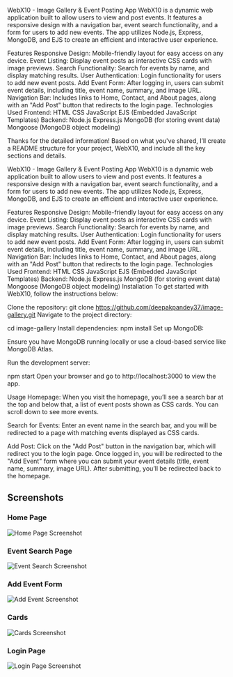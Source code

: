 WebX10 - Image Gallery & Event Posting App
WebX10 is a dynamic web application built to allow users to view and post events. It features a responsive design with a navigation bar, event search functionality, and a form for users to add new events. The app utilizes Node.js, Express, MongoDB, and EJS to create an efficient and interactive user experience.

Features
Responsive Design: Mobile-friendly layout for easy access on any device.
Event Listing: Display event posts as interactive CSS cards with image previews.
Search Functionality: Search for events by name, and display matching results.
User Authentication: Login functionality for users to add new event posts.
Add Event Form: After logging in, users can submit event details, including title, event name, summary, and image URL.
Navigation Bar: Includes links to Home, Contact, and About pages, along with an "Add Post" button that redirects to the login page.
Technologies Used
Frontend:
HTML
CSS
JavaScript
EJS (Embedded JavaScript Templates)
Backend:
Node.js
Express.js
MongoDB (for storing event data)
Mongoose (MongoDB object modeling) 

Thanks for the detailed information! Based on what you've shared, I’ll create a README structure for your project, WebX10, and include all the key sections and details.

WebX10 - Image Gallery & Event Posting App
WebX10 is a dynamic web application built to allow users to view and post events. It features a responsive design with a navigation bar, event search functionality, and a form for users to add new events. The app utilizes Node.js, Express, MongoDB, and EJS to create an efficient and interactive user experience.

Features
Responsive Design: Mobile-friendly layout for easy access on any device.
Event Listing: Display event posts as interactive CSS cards with image previews.
Search Functionality: Search for events by name, and display matching results.
User Authentication: Login functionality for users to add new event posts.
Add Event Form: After logging in, users can submit event details, including title, event name, summary, and image URL.
Navigation Bar: Includes links to Home, Contact, and About pages, along with an "Add Post" button that redirects to the login page.
Technologies Used
Frontend:
HTML
CSS
JavaScript
EJS (Embedded JavaScript Templates)
Backend:
Node.js
Express.js
MongoDB (for storing event data)
Mongoose (MongoDB object modeling)
Installation
To get started with WebX10, follow the instructions below:

Clone the repository:
git clone https://github.com/deepakpandey37/image-gallery.git
Navigate to the project directory:

cd image-gallery
Install dependencies:
npm install 
Set up MongoDB:

Ensure you have MongoDB running locally or use a cloud-based service like MongoDB Atlas.

Run the development server:

npm start
Open your browser and go to http://localhost:3000 to view the app.

Usage
Homepage: When you visit the homepage, you’ll see a search bar at the top and below that, a list of event posts shown as CSS cards. You can scroll down to see more events.

Search for Events: Enter an event name in the search bar, and you will be redirected to a page with matching events displayed as CSS cards.

Add Post: Click on the "Add Post" button in the navigation bar, which will redirect you to the login page. Once logged in, you will be redirected to the "Add Event" form where you can submit your event details (title, event name, summary, image URL). After submitting, you’ll be redirected back to the homepage.


## Screenshots

### Home Page

![Home Page Screenshot](./screenshots/home-page.png)

### Event Search Page

![Event Search Screenshot](../screenshots/event-search.png)

### Add Event Form

![Add Event Screenshot](./screenshots/add-event.png)

### Cards

![Cards Screenshot](./screenshots/cards.png)

### Login Page

![Login Page Screenshot](./screenshots/login-page.png)









